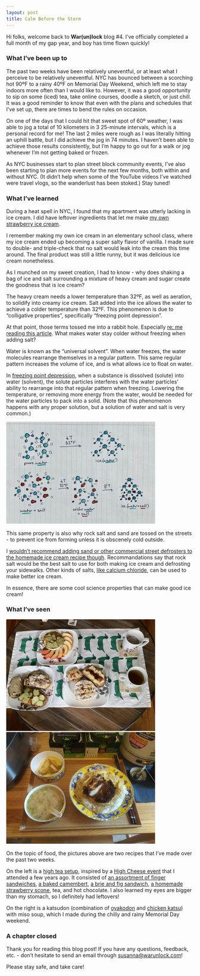 ```yaml
---
layout: post
title: Calm Before the Storm
---
```


Hi folks, welcome back to **War(un)lock** blog #4. I’ve officially completed a full month of my gap year, and boy has time flown quickly!

### What I’ve been up to

The past two weeks have been relatively uneventful, or at least what I perceive to be relatively uneventful. NYC has bounced between a scorching hot 90ºF to a rainy 40ºF on Memorial Day Weekend, which left me to stay indoors more often than I would like to. However, it was a good opportunity to sip on some (iced) tea, take online courses, doodle a sketch, or just chill. It was a good reminder to know that even with the plans and schedules that I’ve set up, there are times to bend the rules on occasion.

On one of the days that I could hit that sweet spot of 60º weather, I was able to jog a total of 10 kilometers in 3 25-minute intervals, which is a personal record for me! The last 2 miles were rough as I was literally hitting an uphill battle, but I did achieve the jog in 74 minutes. I haven’t been able to achieve those results consistently, but I’m happy to go out for a walk or jog whenever I’m not getting baked or frozen.

As NYC businesses start to plan street block community events, I’ve also been starting to plan more events for the next few months, both within and without NYC. (It didn’t help when some of the YouTube videos I’ve watched were travel vlogs, so the wanderlust has been stoked.) Stay tuned!

### What I’ve learned

During a heat spell in NYC, I found that my apartment was utterly lacking in ice cream. I did have leftover ingredients that let me make [my own strawberry ice cream](https://www.food.com/recipe/ice-cream-in-a-bag-340766).

I remember making my own ice cream in an elementary school class, where my ice cream ended up becoming a super salty flavor of vanilla. I made sure to double- and triple-check that no salt would leak into the cream this time around. The final product was still a little runny, but it was delicious ice cream nonetheless.

As I munched on my sweet creation, I had to know - why does shaking a bag of ice and salt surrounding a mixture of heavy cream and sugar create the goodness that is ice cream?

The heavy cream needs a lower temperature than 32ºF, as well as aeration, to solidify into creamy ice cream. Salt added into the ice allows the water to achieve a colder temperature than 32ºF. This phenomenon is due to “colligative properties”, specifically “freezing point depression”.

At that point, those terms tossed me into a rabbit hole. Especially [re: me reading this article](https://chem.libretexts.org/Bookshelves/Physical_and_Theoretical_Chemistry_Textbook_Maps/Supplemental_Modules_(Physical_and_Theoretical_Chemistry)/Physical_Properties_of_Matter/Solutions_and_Mixtures/Colligative_Properties/Freezing_Point_Depression). What makes water stay colder without freezing when adding salt?

Water is known as the “universal solvent”. When water freezes, the water molecules rearrange themselves in a regular pattern. This same regular pattern increases the volume of ice, and is what allows ice to float on water.

In [freezing point depression](https://en.m.wikipedia.org/wiki/Freezing-point_depression), when a substance is dissolved (solute) into water (solvent), the solute particles interferes with the water particles’ ability to rearrange into that regular pattern when freezing. Lowering the temperature, or removing more energy from the water, would be needed for the water particles to pack into a solid. (Note that this phenomenon happens with any proper solution, but a solution of water and salt is very common.)

<img src="/images/blog4-collagative_properties.jpg" width="400">

This same property is also why rock salt and sand are tossed on the streets - to prevent ice from forming unless it is obscenely cold outside.

I [wouldn’t recommend adding sand or other commercial street defrosters to the homemade ice cream recipe though](https://www.thoughtco.com/how-to-make-ice-cream-in-a-bag-602195). Recommandations say that rock salt would be the best salt to use for both making ice cream and defrosting your sidewalks. Other kinds of salts, [like calcium chloride](https://www.peterschemical.com/calcium-chloride-vs-rock-salt-which-do-you-use/), can be used to make better ice cream.

In essence, there are some cool science properties that can make good ice cream!

### What I’ve seen

<img src="/images/blog4-high_tea.jpg" width="400"> <img src="/images/blog4-oyakodon.jpg" width="400">

On the topic of food, the pictures above are two recipes that I’ve made over the past two weeks.

On the left is a [high tea setup](https://www.bbcgoodfood.com/howto/guide/how-throw-afternoon-tea-party), inspired by a [High Cheese event](https://highteasociety.com/reviews/high-cheese-westin-melbourne-3/) that I attended a few years ago. It consisted of [an assortment of finger sandwiches](https://howtohightea.com/high-tea-sandwiches/), [a baked camembert](https://www.thepetitecook.com/how-to-make-baked-camembert/), [a brie and fig sandwich](https://www.twopeasandtheirpod.com/brie-fig-and-apple-grilled-cheese/), [a homemade strawberry scone](https://sallysbakingaddiction.com/scones-recipe/), tea, and hot chocolate. I also learned my eyes are bigger than my stomach, so I definitely had leftovers!

On the right is a katsudon (combination of [oyakodon](https://www.allrecipes.com/recipe/128589/oyakodon-japanese-chicken-and-egg-rice-bowl/) and [chicken katsu](https://devour.asia/chicken-katsu-step-by-step/)) with miso soup, which I made during the chilly and rainy Memorial Day weekend.

### A chapter closed

Thank you for reading this blog post! If you have any questions, feedback, etc. - don’t hesitate to send an email through [susanna@warunlock.com](mailto:susanna@warunlock.com)!

Please stay safe, and take care!
